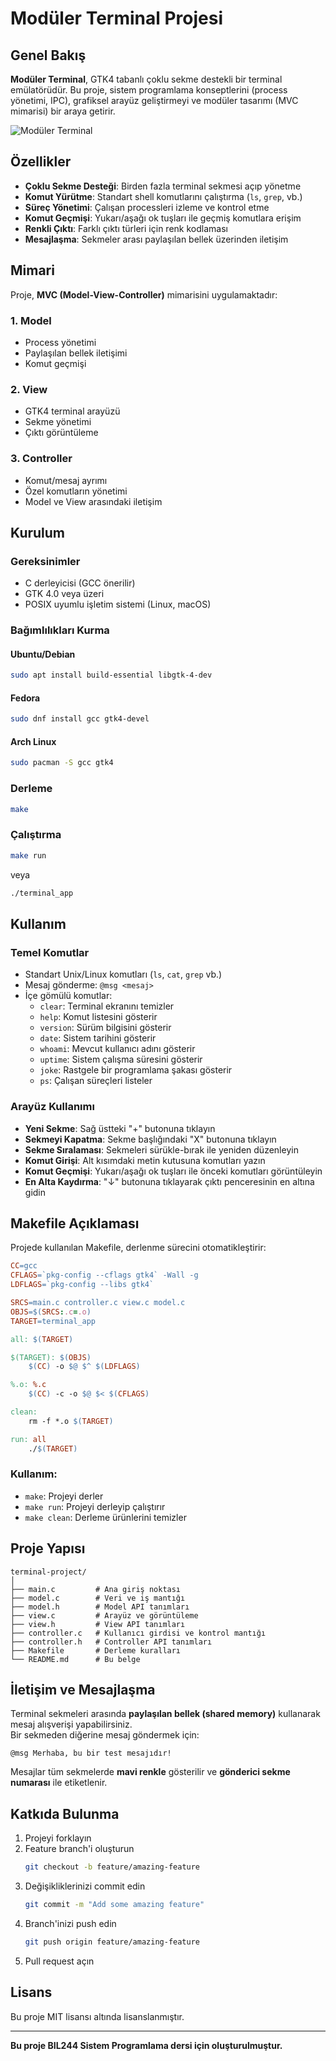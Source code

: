 # Modüler Terminal Projesi

## Genel Bakış

**Modüler Terminal**, GTK4 tabanlı çoklu sekme destekli bir terminal emülatörüdür. Bu proje, sistem programlama konseptlerini (process yönetimi, IPC), grafiksel arayüz geliştirmeyi ve modüler tasarımı (MVC mimarisi) bir araya getirir.

![Modüler Terminal](https://placeholder.com/modüler-terminal-ekran-görüntüsü.png)

## Özellikler

- **Çoklu Sekme Desteği**: Birden fazla terminal sekmesi açıp yönetme
- **Komut Yürütme**: Standart shell komutlarını çalıştırma (`ls`, `grep`, vb.)
- **Süreç Yönetimi**: Çalışan processleri izleme ve kontrol etme
- **Komut Geçmişi**: Yukarı/aşağı ok tuşları ile geçmiş komutlara erişim
- **Renkli Çıktı**: Farklı çıktı türleri için renk kodlaması
- **Mesajlaşma**: Sekmeler arası paylaşılan bellek üzerinden iletişim

## Mimari

Proje, **MVC (Model-View-Controller)** mimarisini uygulamaktadır:

### 1. Model
- Process yönetimi  
- Paylaşılan bellek iletişimi  
- Komut geçmişi  

### 2. View
- GTK4 terminal arayüzü  
- Sekme yönetimi  
- Çıktı görüntüleme  

### 3. Controller
- Komut/mesaj ayrımı  
- Özel komutların yönetimi  
- Model ve View arasındaki iletişim  

## Kurulum

### Gereksinimler

- C derleyicisi (GCC önerilir)
- GTK 4.0 veya üzeri
- POSIX uyumlu işletim sistemi (Linux, macOS)

### Bağımlılıkları Kurma

#### Ubuntu/Debian
```bash
sudo apt install build-essential libgtk-4-dev
```

#### Fedora
```bash
sudo dnf install gcc gtk4-devel
```

#### Arch Linux
```bash
sudo pacman -S gcc gtk4
```

### Derleme
```bash
make
```

### Çalıştırma
```bash
make run
```
veya
```bash
./terminal_app
```

## Kullanım

### Temel Komutlar

- Standart Unix/Linux komutları (`ls`, `cat`, `grep` vb.)
- Mesaj gönderme: `@msg <mesaj>`  
- İçe gömülü komutlar:
  - `clear`: Terminal ekranını temizler
  - `help`: Komut listesini gösterir
  - `version`: Sürüm bilgisini gösterir
  - `date`: Sistem tarihini gösterir
  - `whoami`: Mevcut kullanıcı adını gösterir
  - `uptime`: Sistem çalışma süresini gösterir
  - `joke`: Rastgele bir programlama şakası gösterir
  - `ps`: Çalışan süreçleri listeler

### Arayüz Kullanımı

- **Yeni Sekme**: Sağ üstteki "+" butonuna tıklayın  
- **Sekmeyi Kapatma**: Sekme başlığındaki "X" butonuna tıklayın  
- **Sekme Sıralaması**: Sekmeleri sürükle-bırak ile yeniden düzenleyin  
- **Komut Girişi**: Alt kısımdaki metin kutusuna komutları yazın  
- **Komut Geçmişi**: Yukarı/aşağı ok tuşları ile önceki komutları görüntüleyin  
- **En Alta Kaydırma**: "↓" butonuna tıklayarak çıktı penceresinin en altına gidin  

## Makefile Açıklaması

Projede kullanılan Makefile, derlenme sürecini otomatikleştirir:

```makefile
CC=gcc
CFLAGS=`pkg-config --cflags gtk4` -Wall -g
LDFLAGS=`pkg-config --libs gtk4`

SRCS=main.c controller.c view.c model.c
OBJS=$(SRCS:.c=.o)
TARGET=terminal_app

all: $(TARGET)

$(TARGET): $(OBJS)
	$(CC) -o $@ $^ $(LDFLAGS)

%.o: %.c
	$(CC) -c -o $@ $< $(CFLAGS)

clean:
	rm -f *.o $(TARGET)

run: all
	./$(TARGET)
```

### Kullanım:
- `make`: Projeyi derler  
- `make run`: Projeyi derleyip çalıştırır  
- `make clean`: Derleme ürünlerini temizler  

## Proje Yapısı

```
terminal-project/
│
├── main.c         # Ana giriş noktası
├── model.c        # Veri ve iş mantığı
├── model.h        # Model API tanımları
├── view.c         # Arayüz ve görüntüleme
├── view.h         # View API tanımları
├── controller.c   # Kullanıcı girdisi ve kontrol mantığı
├── controller.h   # Controller API tanımları
├── Makefile       # Derleme kuralları
└── README.md      # Bu belge
```

## İletişim ve Mesajlaşma

Terminal sekmeleri arasında **paylaşılan bellek (shared memory)** kullanarak mesaj alışverişi yapabilirsiniz.  
Bir sekmeden diğerine mesaj göndermek için:

```
@msg Merhaba, bu bir test mesajıdır!
```

Mesajlar tüm sekmelerde **mavi renkle** gösterilir ve **gönderici sekme numarası** ile etiketlenir.

## Katkıda Bulunma

1. Projeyi forklayın  
2. Feature branch'i oluşturun  
   ```bash
   git checkout -b feature/amazing-feature
   ```
3. Değişikliklerinizi commit edin  
   ```bash
   git commit -m "Add some amazing feature"
   ```
4. Branch'inizi push edin  
   ```bash
   git push origin feature/amazing-feature
   ```
5. Pull request açın  

## Lisans

Bu proje MIT lisansı altında lisanslanmıştır.

---

**Bu proje BIL244 Sistem Programlama dersi için oluşturulmuştur.**
